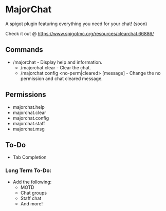 # MajorChat
A spigot plugin featuring everything you need for your chat! (soon)

Check it out @ https://www.spigotmc.org/resources/clearchat.66886/

## Commands
   - /majorchat - Display help and information.
      - /majorchat clear - Clear the chat.
      - /majorchat config <no-perm|cleared> [message] - Change the no permission and chat cleared message.
   
## Permissions
   - majorchat.help
   - majorchat.clear
   - majorchat.config
   - majorchat.staff
   - majorchat.msg
   
## To-Do
   - Tab Completion
   
### Long Term To-Do:
   - Add the following:
      - MOTD
      - Chat groups
      - Staff chat
      - And more!

